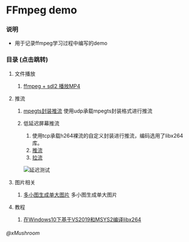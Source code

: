 # FFmpeg demo

### 说明
+   用于记录ffmpeg学习过程中编写的demo

### 目录 (点击跳转)
1.  文件播放
    1.  [ffmpeg + sdl2 播放MP4](https://github.com/Mushroom0709/ffmpeg_demo/tree/master/video_player)

2.  推流
    1.  [mpegts封装推流](https://github.com/Mushroom0709/ffmpeg_demo/tree/master/ffmpeg_mpegts_pusher)
        使用udp承载mpegts封装格式进行推流

    2.  低延迟屏幕推流
        1.  使用tcp承载h264裸流的自定义封装进行推流，编码选用了libx264库。
        2.  [推流](https://github.com/Mushroom0709/ffmpeg_demo/tree/master/desktop_push)
        3.  [拉流](https://github.com/Mushroom0709/ffmpeg_demo/tree/master/desktop_pull)

        ![延迟测试](http://wp.space.xiangxiang.love/ffmpeg_demo_desktop_stream.png?e=1612433973&token=vcYigcUKqhYZA_RXIFvOLVCIplh2hnJHsQu_dOqJ:4MvXax75bohjIGtPPRHoMTyifps=)

3.  图片相关
    1.  [多小图生成单大图片](https://github.com/Mushroom0709/ffmpeg_demo/tree/master/matrix_images_tool)
        多小图生成单大图片

3.  教程
    1.  [在Windows10下基于VS2019和MSYS2编译libx264](https://github.com/Mushroom0709/ffmpeg_demo/blob/master/third_party_library/WIN%E7%BC%96%E8%AF%91libx264.md)
###### @xMushroom